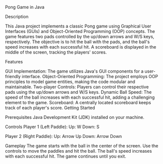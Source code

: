 Pong Game in Java

Description

This Java project implements a classic Pong game using Graphical User Interfaces (GUIs) and Object-Oriented Programming (OOP) concepts. The game features two pads controlled by the up/down arrows and W/S keys, respectively. The objective is to hit the ball with the pads, and the ball's speed increases with each successful hit. A scoreboard is displayed in the middle of the screen, tracking the players' scores.

Features

GUI Implementation: The game utilizes Java's GUI components for a user-friendly interface.
Object-Oriented Programming: The project employs OOP principles to model game entities, making the code modular and maintainable.
Two-player Controls: Players can control their respective pads using the up/down arrows and W/S keys.
Dynamic Ball Speed: The speed of the ball increases with each successful hit, adding a challenging element to the game.
Scoreboard: A centrally located scoreboard keeps track of each player's score.
Getting Started

Prerequisites
Java Development Kit (JDK) installed on your machine.

Controls
Player 1 (Left Paddle):
Up: W
Down: S

Player 2 (Right Paddle):
Up: Arrow Up
Down: Arrow Down


Gameplay
The game starts with the ball in the center of the screen.
Use the controls to move the paddles and hit the ball.
The ball's speed increases with each successful hit.
The game continues until you exit.
